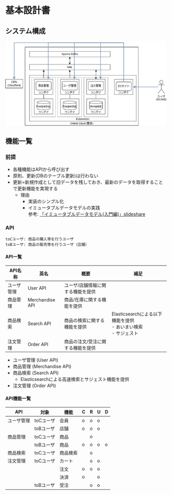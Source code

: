 # 基本設計書

## システム構成
![システム構成図](./img/SystemDiagram.jpg)

## 機能一覧
### 前提
- 各種機能はAPIから呼び出す
- 原則、更新(DBのテーブル更新)は行わない
- 更新=新規作成として旧データを残しておき、最新のデータを取得することで更新機能を実現する
  - 理由
    - 実装のシンプル化
    - イミュータブルデータモデルの実践  
    参考: [「イミュータブルデータモデル(入門編)」slideshare](https://www.slideshare.net/slideshow/ss-40471672/40471672)
### API
```toCユーザ: 商品の購入等を行うユーザ```  
```toBユーザ: 商品の販売等を行うユーザ（店舗）```

#### API一覧
| API名称 | 英名              | 概要                | 補足                                               |
|-------|-----------------|-------------------|--------------------------------------------------|
| ユーザ管理 | User API        | ユーザ/店舗情報に関する機能を提供 |                                                  |
| 商品管理  | Merchandise API | 商品/在庫に関する機能を提供    |                                                  |
| 商品検索  | Search API      | 商品の検索に関する機能を提供    | Elasticsearchによる以下機能を提供<br/>- あいまい検索<br/>- サジェスト |
| 注文管理  | Order API       | 商品の注文/受注に関する機能を提供 |                                                  |

- ユーザ管理 (User API)
- 商品管理 (Merchandise API)
- 商品検索 (Search API)
  - Elasticsearchによる高速検索とサジェスト機能を提供
- 注文管理 (Order API)
#### API機能一覧
| API   | 対象     | 機能   | C | R | U | D |
|-------|--------|------|---|---|---|---|
| ユーザ管理 | toCユーザ | 会員   | o | o | o |   |
|       | toBユーザ | 店舗   | o | o | o |   |
| 商品管理  | toCユーザ | 商品   |   | o |   |   |
|       | toBユーザ | 商品   | o | o | o | o |
| 商品検索  | toCユーザ | 商品検索 |   | o |   |   |
| 注文管理  | toCユーザ | カート  |   | o | o |   |
|       |        | 注文   | o | o | o |   |
|       |        | 決済   | o |   | o |   |
|       | toBユーザ | 受注   |   | o | o |   |
